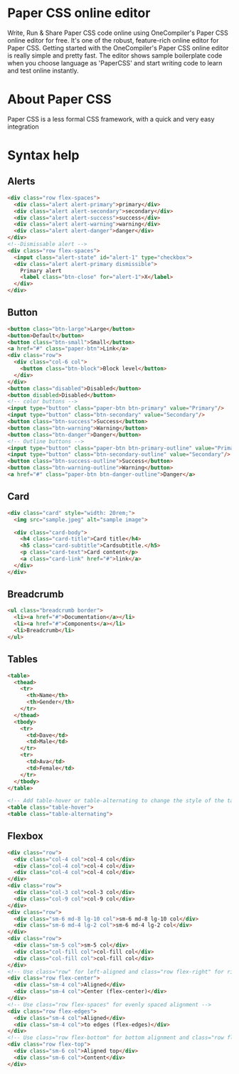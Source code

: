 # Paper CSS online editor
Write, Run & Share Paper CSS code online using OneCompiler's Paper CSS online editor for free. It's one of the robust, feature-rich online editor for Paper CSS. Getting started with the OneCompiler's Paper CSS online editor is really simple and pretty fast. The editor shows sample boilerplate code when you choose language as 'PaperCSS' and start writing code to learn and test online instantly.

# About Paper CSS

Paper CSS is a less formal CSS framework, with a quick and very easy integration

# Syntax help

## Alerts
```html
<div class="row flex-spaces">
  <div class="alert alert-primary">primary</div>
  <div class="alert alert-secondary">secondary</div>
  <div class="alert alert-success">success</div>
  <div class="alert alert-warning">warning</div>
  <div class="alert alert-danger">danger</div>
</div>
<!--Dismissable alert -->
<div class="row flex-spaces">
  <input class="alert-state" id="alert-1" type="checkbox">
  <div class="alert alert-primary dismissible">
    Primary alert
    <label class="btn-close" for="alert-1">X</label>
  </div>
</div>
```
## Button

```html
<button class="btn-large">Large</button>
<button>Default</button>
<button class="btn-small">Small</button>
<a href="#" class="paper-btn">Link</a>
<div class="row">
  <div class="col-6 col">
    <button class="btn-block">Block level</button>
  </div>
</div>
<button class="disabled">Disabled</button>
<button disabled>Disabled</button>
<!-- color buttons -->
<input type="button" class="paper-btn btn-primary" value="Primary"/>
<input type="button" class="btn-secondary" value="Secondary"/>
<button class="btn-success">Success</button>
<button class="btn-warning">Warning</button>
<button class="btn-danger">Danger</button>
<!-- Outline buttons -->
<input type="button" class="paper-btn btn-primary-outline" value="Primary"/>
<input type="button" class="btn-secondary-outline" value="Secondary"/>
<button class="btn-success-outline">Success</button>
<button class="btn-warning-outline">Warning</button>
<a href="#" class="paper-btn btn-danger-outline">Danger</a>
```

## Card
```html
<div class="card" style="width: 20rem;">
  <img src="sample.jpeg" alt="sample image">

  <div class="card-body">
    <h4 class="card-title">Card title</h4>
    <h5 class="card-subtitle">Cardsubtitle.</h5>
    <p class="card-text">Card content</p>
    <a class="card-link" href="#">link</a>
  </div>
</div>
```

## Breadcrumb
```html
<ul class="breadcrumb border">
  <li><a href="#">Documentation</a></li>
  <li><a href="#">Components</a></li>
  <li>Breadcrumb</li>
</ul>
```

## Tables

```html
<table>
  <thead>
    <tr>
      <th>Name</th>
      <th>Gender</th>
    </tr>
  </thead>
  <tbody>
    <tr>
      <td>Dave</td>
      <td>Male</td>
    </tr>
    <tr>
      <td>Ava</td>
      <td>Female</td>
    </tr>
  </tbody>
</table>

<!-- Add table-hover or table-alternating to change the style of the table -->
<table class="table-hover">
<table class="table-alternating">
```
## Flexbox
```html
<div class="row">
  <div class="col-4 col">col-4 col</div>
  <div class="col-4 col">col-4 col</div>
  <div class="col-4 col">col-4 col</div>
</div>
<div class="row">
  <div class="col-3 col">col-3 col</div>
  <div class="col-9 col">col-9 col</div>
</div>
<div class="row">
  <div class="sm-6 md-8 lg-10 col">sm-6 md-8 lg-10 col</div>
  <div class="sm-6 md-4 lg-2 col">sm-6 md-4 lg-2 col</div>
</div>
<div class="row">
  <div class="sm-5 col">sm-5 col</div>
  <div class="col-fill col">col-fill col</div>
  <div class="col-fill col">col-fill col</div>
</div>
<!-- Use class="row" for left-aligned and class="row flex-right" for right aligned-->
<div class="row flex-center">
  <div class="sm-4 col">Aligned</div>
  <div class="sm-4 col">Center (flex-center)</div>
</div>
<!-- Use class="row flex-spaces" for evenly spaced alignment -->
<div class="row flex-edges">
  <div class="sm-4 col">Aligned</div>
  <div class="sm-4 col">to edges (flex-edges)</div>
</div>
<!-- Use class="row flex-bottom" for bottom alignment and class="row flex-middle" for middle alignment  -->
<div class="row flex-top">
  <div class="sm-6 col">Aligned top</div>
  <div class="sm-6 col">Content</div>
</div>
```